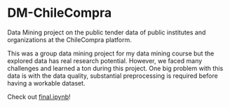 # DM-ChileCompra
Data Mining project on the public tender data of public institutes and organizations at the ChileCompra platform.

This was a group data mining project for my data mining course but the explored data has real research potential. However, we faced many challenges and learned a ton during this project. One big problem with this data is with the data quality, substantial preprocessing is required before having a workable dataset.

Check out [final.ipynb](https://github.com/wailamjonathanlee/DM-ChileCompra/blob/master/final.ipynb)!
